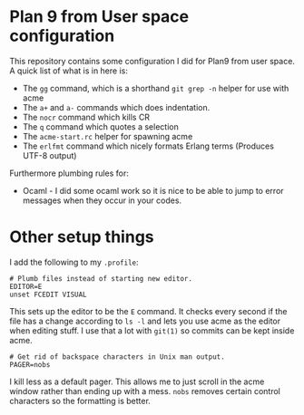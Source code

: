 # Plan 9 from User space configuration

This repository contains some configuration I did for Plan9 from user space. A quick list of what
is in here is:

* The `gg` command, which is a shorthand `git grep -n` helper for use with acme
* The `a+` and `a-` commands which does indentation.
* The `nocr` command which kills CR
* The `q` command which quotes a selection
* The `acme-start.rc` helper for spawning acme
* The `erlfmt` command which nicely formats Erlang terms (Produces UTF-8 output)

Furthermore plumbing rules for:

* Ocaml - I did some ocaml work so it is nice to be able to jump to error messages when they
  occur in your codes.

# Other setup things

I add the following to my `.profile`:

	# Plumb files instead of starting new editor.
	EDITOR=E
	unset FCEDIT VISUAL
	
This sets up the editor to be the `E` command. It checks every second if the file has
a change according to `ls -l` and lets you use acme as the editor when editing stuff.
I use that a lot with `git(1)` so commits can be kept inside acme.
	
	# Get rid of backspace characters in Unix man output.
	PAGER=nobs

I kill less as a default pager. This allows me to just scroll in the acme window rather
than ending up with a mess. `nobs` removes certain control characters so the formatting
is better.
		
